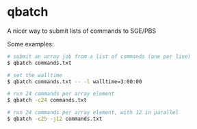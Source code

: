 # qbatch

A nicer way to submit lists of commands to SGE/PBS

Some examples: 
```sh 
# submit an array job from a list of commands (one per line)
$ qbatch commands.txt

# set the walltime 
$ qbatch commands.txt -- -l walltime=3:00:00

# run 24 commands per array element
$ qbatch -c24 commands.txt

# run 24 commands per array element, with 12 in parallel 
$ qbatch -c25 -j12 commands.txt
```
